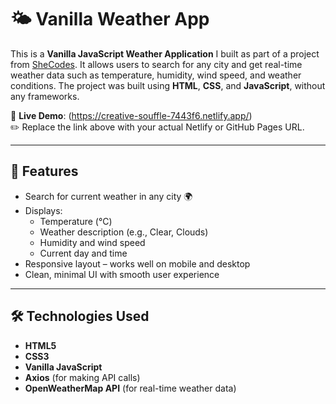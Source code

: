 # 🌤️ Vanilla Weather App

This is a **Vanilla JavaScript Weather Application** I built as part of a project from [SheCodes](https://www.shecodes.io/). It allows users to search for any city and get real-time weather data such as temperature, humidity, wind speed, and weather conditions. The project was built using **HTML**, **CSS**, and **JavaScript**, without any frameworks.

🔗 **Live Demo**: (https://creative-souffle-7443f6.netlify.app/)  
✏️ Replace the link above with your actual Netlify or GitHub Pages URL.

---

## 📌 Features

- Search for current weather in any city 🌍
- Displays:
  - Temperature (°C)
  - Weather description (e.g., Clear, Clouds)
  - Humidity and wind speed
  - Current day and time
- Responsive layout – works well on mobile and desktop
- Clean, minimal UI with smooth user experience

---

## 🛠️ Technologies Used

- **HTML5**
- **CSS3**
- **Vanilla JavaScript**
- **Axios** (for making API calls)
- **OpenWeatherMap API** (for real-time weather data)


